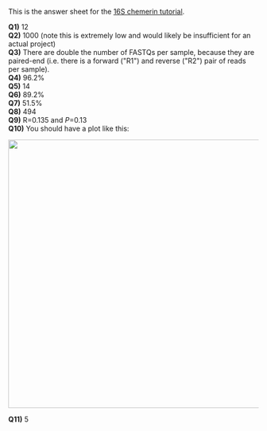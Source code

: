 This is the answer sheet for the [16S chemerin tutorial](https://github.com/mlangill/microbiome_helper/wiki/16S-tutorial-(chemerin)).

**Q1)** 12  
**Q2)** 1000 (note this is extremely low and would likely be insufficient for an actual project)  
**Q3)** There are double the number of FASTQs per sample, because they are paired-end (i.e. there is a forward ("R1") and reverse ("R2") pair of reads per sample).  
**Q4)** 96.2%    
**Q5)** 14   
**Q6)** 89.2%  
**Q7)** 51.5%  
**Q8)** 494  
**Q9)** R=0.135 and _P_=0.13  
**Q10)** You should have a plot like this:  

<img src="https://www.dropbox.com/s/po5e0erwhtcvcmu/g__Prevotella_barplot.png?raw=1" height="539" width="659.4">
  
  
**Q11)** 5  